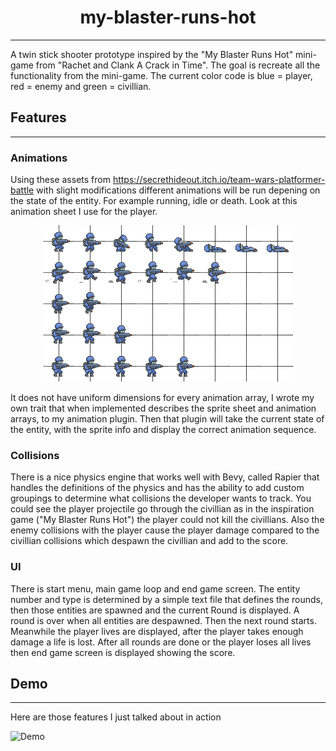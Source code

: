 <div align="center">

# my-blaster-runs-hot
---
</div>

A twin stick shooter prototype inspired by the "My Blaster Runs Hot" mini-game from "Rachet and Clank A Crack in Time". The goal is recreate all the functionality from the mini-game. The current color code is blue = player, red = enemy and green = civillian.

## Features 
---

### Animations

Using these assets from <https://secrethideout.itch.io/team-wars-platformer-battle> with slight modifications different animations will be run depening on the state of the entity. For example running, idle or death. Look at this animation sheet I use for the player. 

<div align="center">

![image](https://github.com/ssnover/my-blaster-runs-hot/blob/main/assets/darians-assets/TeamGunner/CHARACTER_SPRITES/Blue/Blue_Soldier_50.png)

</div>

It does not have uniform dimensions for every animation array, I wrote my own trait that when implemented describes the sprite sheet and animation arrays, to my animation plugin. Then that plugin will take the current state of the entity, with the sprite info and display the correct animation sequence.

### Collisions 

There is a nice physics engine that works well with Bevy, called Rapier that handles the definitions of the physics and has the ability to add custom groupings to determine what collisions the developer wants to track. You could see the player projectile go through the civillian as in the inspiration game ("My Blaster Runs Hot") the player could not kill the civillians. Also the enemy collisions with the player cause the player damage compared to the civillian collisions which despawn the civillian and add to the score.

### UI

There is start menu, main game loop and end game screen. The entity number and type is determined by a simple text file that defines the rounds, then those entities are spawned and the current Round is displayed. A round is over when all entities are despawned. Then the next round starts. Meanwhile the player lives are displayed, after the player takes enough damage a life is lost. After all rounds are done or the player loses all lives then end game screen is displayed showing the score.

## Demo
---

Here are those features I just talked about in action

![Demo](https://github.com/ssnover/my-blaster-runs-hot/blob/demo/my-blaster-runs-hot.gif)

